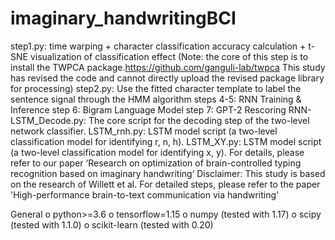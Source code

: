# imaginary_handwritingBCI

step1.py: time warping + character classification accuracy calculation + t-SNE visualization of classification effect (Note: the core of this step is to install the TWPCA package.https://github.com/ganguli-lab/twpca This study has revised the code and cannot directly upload the revised package library for processing)
step2.py: Use the fitted character template to label the sentence signal through the HMM algorithm
steps 4-5: RNN Training & Inference
step 6: Bigram Language Model
step 7: GPT-2 Rescoring
RNN-LSTM_Decode.py: The core script for the decoding step of the two-level network classifier.
LSTM_rnh.py: LSTM model script (a two-level classification model for identifying r, n, h).
LSTM_XY.py: LSTM model script (a two-level classification model for identifying x, y).
For details, please refer to our paper ‘Research on optimization of brain-controlled typing recognition based on imaginary handwriting’
Disclaimer:
This study is based on the research of Willett et al. For detailed steps, please refer to the paper 'High-performance brain-to-text communication via handwriting'


General
o	python>=3.6
o	tensorflow=1.15
o	numpy (tested with 1.17)
o	scipy (tested with 1.1.0)
o	scikit-learn (tested with 0.20)
